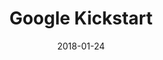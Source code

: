 ---
layout: site
title: "Google Kickstart"
date: 2018-01-24
categories: [google]
version: 1.6.4
major: 1
minor: 6
patch: 4
slug: google-kickstart
link: https://code.google.com/codejam/kickstart/
submitter: lpolepeddi
permalink: /sites/:slug
---